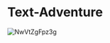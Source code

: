 # Text-Adventure

![NwVtZgFpz3g](https://user-images.githubusercontent.com/56492634/151210520-6f60d82b-2aac-4221-87f2-8c4cf75f9ea1.jpg)
